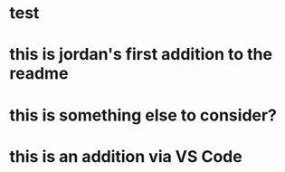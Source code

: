 # test
# this is jordan's first addition to the readme
# this is something else to consider?
# this is an addition via VS Code